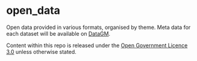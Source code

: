 # open_data
Open data provided in various formats, organised by theme. Meta data for each dataset will be available on [DataGM](https://www.datagm.org.uk).

Content within this repo is released under the [Open Government Licence 3.0](http://www.nationalarchives.gov.uk/doc/open-government-licence/version/3/) unless otherwise stated.